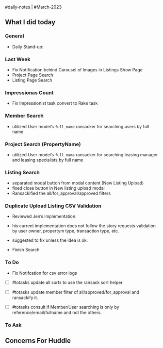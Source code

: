 #daily-notes | #March-2023

## What I did today


### General

- Daily Stand-up: 

### Last Week
- Fix Notification behind Carousel of Images in Listings Show Page
- Project Page Search
- Listing Page Search

### Impressionas Count
- Fix Impressionist task convert to Rake task

### Member Search
- utilized User model’s `full_name` ransacker for searching users by full name

### Project Search (PropertyName)
- utilized User model’s `full_name` ransacker for searching leasing manager and leasing specialists by full name

### Listing Search
- separated modal button from modal content (New Listing Upload)
- fixed close button in New listing upload modal
- Ransackified the all/for_approval/approved filters

### Duplicate Upload Listing CSV Validation
- Reviewed Jen’s implementation.
- his current implementation does not follow the story requests validation by user owner, propertym type, transaction type, etc.
- suggested to fix unless the idea is ok.

- Finish Search
### To Do
- Fix Notifcation for csv error logs
- [ ] #totasks update all sorts to use the ransack sort helper
- [ ] #totasks update member filter of all/approved/for_approval and ransackify it.
- [ ] #totasks consult if Member/User searching is only by reference/email/fullname and not the others.


### To Ask


## Concerns For Huddle

